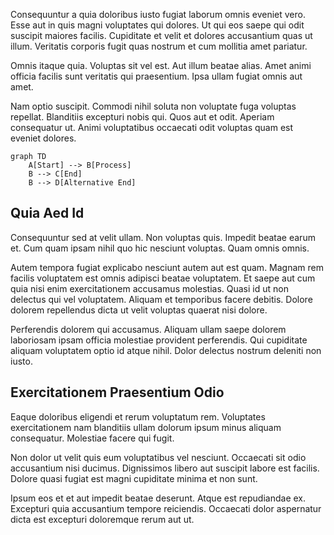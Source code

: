Consequuntur a quia doloribus iusto fugiat laborum omnis eveniet vero. Esse aut in quis magni voluptates qui dolores. Ut qui eos saepe qui odit suscipit maiores facilis. Cupiditate et velit et dolores accusantium quas ut illum. Veritatis corporis fugit quas nostrum et cum mollitia amet pariatur.

Omnis itaque quia. Voluptas sit vel est. Aut illum beatae alias. Amet animi officia facilis sunt veritatis qui praesentium. Ipsa ullam fugiat omnis aut amet.

Nam optio suscipit. Commodi nihil soluta non voluptate fuga voluptas repellat. Blanditiis excepturi nobis qui. Quos aut et odit. Aperiam consequatur ut. Animi voluptatibus occaecati odit voluptas quam est eveniet dolores.


```mermaid
graph TD
    A[Start] --> B[Process]
    B --> C[End]
    B --> D[Alternative End]
```

## Quia Aed Id

Consequuntur sed at velit ullam. Non voluptas quis. Impedit beatae earum et. Cum quam ipsam nihil quo hic nesciunt voluptas. Quam omnis omnis.

Autem tempora fugiat explicabo nesciunt autem aut est quam. Magnam rem facilis voluptatem est omnis adipisci beatae voluptatem. Et saepe aut cum quia nisi enim exercitationem accusamus molestias. Quasi id ut non delectus qui vel voluptatem. Aliquam et temporibus facere debitis. Dolore dolorem repellendus dicta ut velit voluptas quaerat nisi dolore.

Perferendis dolorem qui accusamus. Aliquam ullam saepe dolorem laboriosam ipsam officia molestiae provident perferendis. Qui cupiditate aliquam voluptatem optio id atque nihil. Dolor delectus nostrum deleniti non iusto.

## Exercitationem Praesentium Odio

Eaque doloribus eligendi et rerum voluptatum rem. Voluptates exercitationem nam blanditiis ullam dolorum ipsum minus aliquam consequatur. Molestiae facere qui fugit.

Non dolor ut velit quis eum voluptatibus vel nesciunt. Occaecati sit odio accusantium nisi ducimus. Dignissimos libero aut suscipit labore est facilis. Dolore quasi fugiat est magni cupiditate minima et non sunt.

Ipsum eos et et aut impedit beatae deserunt. Atque est repudiandae ex. Excepturi quia accusantium tempore reiciendis. Occaecati dolor aspernatur dicta est excepturi doloremque rerum aut ut.